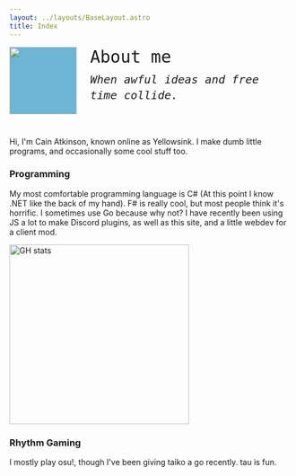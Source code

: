 ```yaml
---
layout: ../layouts/BaseLayout.astro
title: Index
---
```


<style>
    #top-wrap {
        display: flex;
        margin-bottom: 2.5rem;
        font-family: "Roboto Mono", monospace;
    }
    #top-wrap div {
        margin-left: 1.5rem;
    }
    #top-wrap img {
        width: 7.5rem;
        height: 7.5rem;
        background: #6DB4D5;
    }
    #top-wrap h1 {
        font-size: 1.875rem;
        line-height: 2.25rem;
        margin: 0;
        margin-bottom: .5rem;
        font-weight: 400;
    }
    #top-wrap h2 {
        font-size: 1.25rem;
        line-height: 1.75rem;
        margin: 0;
        font-style: italic;
        font-weight: 400;
    }

    [alt="GH stats"] {
        width: 20rem;
    }
</style>

<div id="top-wrap">
    <img
    src="https://gravatar.com/avatar/07c71710cff6bc1bd3ef089a2530cc82?s=500"
    />
    <div>
        <h1>About me</h2>
        <h2>When awful ideas and free time collide.</h2>
    </div>
</div>

Hi, I'm Cain Atkinson, known online as Yellowsink. I make dumb little
programs, and occasionally some cool stuff too.

### Programming

My most comfortable programming language is C# (At this point I know .NET
like the back of my hand). F# is really cool, but most people think it's
horrific. I sometimes use Go because why not? I have recently been using
JS a lot to make Discord plugins, as well as this site, and a little
webdev for a client mod.

![GH stats](https://github-readme-stats.vercel.app/api?username=yellowsink&theme=gruvbox)

### Rhythm Gaming

I mostly play osu!, though I've been giving taiko a go recently. tau is fun.
